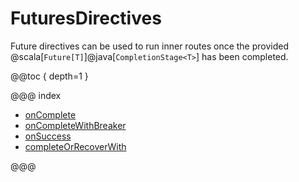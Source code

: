 # FuturesDirectives

Future directives can be used to run inner routes once the provided @scala[`Future[T]`]@java[`CompletionStage<T>`] has been completed.

@@toc { depth=1 }

@@@ index

* [onComplete](onComplete.md)
* [onCompleteWithBreaker](onCompleteWithBreaker.md)
* [onSuccess](onSuccess.md)
* [completeOrRecoverWith](completeOrRecoverWith.md)

@@@